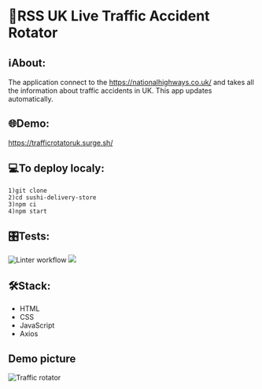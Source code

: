 # 🚗RSS UK Live Traffic Accident Rotator

## ℹAbout:
The application connect to the https://nationalhighways.co.uk/ and takes all the information about traffic accidents in UK. This app updates automatically.

## 🌐Demo:
https://trafficrotatoruk.surge.sh/

## 💻To deploy localy:
```
1)git clone
2)cd sushi-delivery-store
3)npm ci
4)npm start
```

## 🎛️Tests:
![Linter workflow](https://github.com/iFoxtrot33/RSSlLiveTrafficRotator/actions/workflows/lint.yml/badge.svg)
<a href="https://codeclimate.com/github/iFoxtrot33/RSSlLiveTrafficRotator/maintainability"><img src="https://api.codeclimate.com/v1/badges/6b09b0fbeb13b7d62a9f/maintainability" /></a>

## 🛠Stack:
- HTML
- CSS
- JavaScript
- Axios

## Demo picture
![Traffic rotator](https://user-images.githubusercontent.com/102408798/208234099-0d5e01c9-8f2d-478c-a0cb-5cc06a9a5c7c.jpg)

